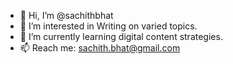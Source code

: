 - 👋 Hi, I’m @sachithbhat
- 👀 I’m interested in Writing on varied topics. 
- 🌱 I’m currently learning digital content strategies.
- 📫 Reach me: sachith.bhat@gmail.com

<!---
sachithbhat/sachithbhat is a ✨ special ✨ repository because its `README.md` (this file) appears on your GitHub profile.
You can click the Preview link to take a look at your changes.
--->
